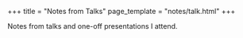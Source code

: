 +++
title = "Notes from Talks"
page_template = "notes/talk.html"
+++

Notes from talks and one-off presentations I attend.
